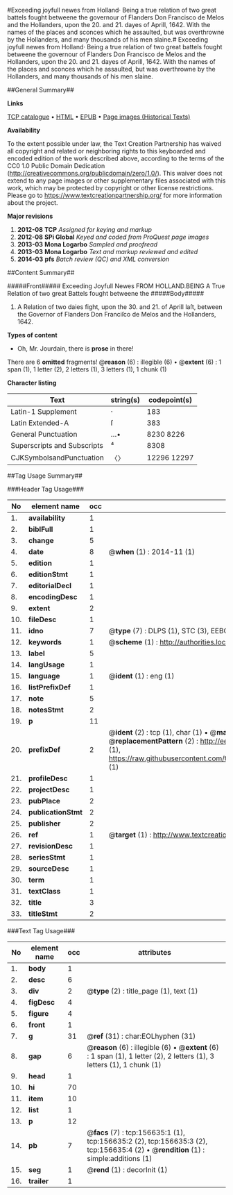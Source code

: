 #Exceeding joyfull newes from Holland· Being a true relation of two great battels fought betweene the governour of Flanders Don Francisco de Melos and the Hollanders, upon the 20. and 21. dayes of Aprill, 1642. With the names of the places and sconces which he assaulted, but was overthrowne by the Hollanders, and many thousands of his men slaine.#
Exceeding joyfull newes from Holland· Being a true relation of two great battels fought betweene the governour of Flanders Don Francisco de Melos and the Hollanders, upon the 20. and 21. dayes of Aprill, 1642. With the names of the places and sconces which he assaulted, but was overthrowne by the Hollanders, and many thousands of his men slaine.

##General Summary##

**Links**

[TCP catalogue](http://www.ota.ox.ac.uk/tcp/)  • 
[HTML](http://tei.it.ox.ac.uk/tcp/Texts-HTML/free/A84/A84242.html)  • 
[EPUB](http://tei.it.ox.ac.uk/tcp/Texts-EPUB/free/A84/A84242.epub) • 
[Page images (Historical Texts)](https://historicaltexts.jisc.ac.uk/eebo-99862430e)

**Availability**

To the extent possible under law, the Text Creation Partnership has waived all copyright and related or neighboring rights to this keyboarded and encoded edition of the work described above, according to the terms of the CC0 1.0 Public Domain Dedication (http://creativecommons.org/publicdomain/zero/1.0/). This waiver does not extend to any page images or other supplementary files associated with this work, which may be protected by copyright or other license restrictions. Please go to https://www.textcreationpartnership.org/ for more information about the project.

**Major revisions**

1. __2012-08__ __TCP__ *Assigned for keying and markup*
1. __2012-08__ __SPi Global__ *Keyed and coded from ProQuest page images*
1. __2013-03__ __Mona Logarbo__ *Sampled and proofread*
1. __2013-03__ __Mona Logarbo__ *Text and markup reviewed and edited*
1. __2014-03__ __pfs__ *Batch review (QC) and XML conversion*

##Content Summary##

#####Front#####
Exceeding Joyfull Newes FROM HOLLAND.BEING A True Relation of two great Battels fought betweene the 
#####Body#####

1. A Relation of two daies fight, upon the 30. and 21. of Aprill laſt, between the Governor of Flanders Don Franciſco de Melos and the Hollanders, 1642.

**Types of content**

  * Oh, Mr. Jourdain, there is **prose** in there!

There are 6 **omitted** fragments! 
 @__reason__ (6) : illegible (6)  •  @__extent__ (6) : 1 span (1), 1 letter (2), 2 letters (1), 3 letters (1), 1 chunk (1)

**Character listing**


|Text|string(s)|codepoint(s)|
|---|---|---|
|Latin-1 Supplement|·|183|
|Latin Extended-A|ſ|383|
|General Punctuation|…•|8230 8226|
|Superscripts             and Subscripts|⁴|8308|
|CJKSymbolsandPunctuation|〈〉|12296 12297|

##Tag Usage Summary##

###Header Tag Usage###

|No|element name|occ|attributes|
|---|---|---|---|
|1.|__availability__|1||
|2.|__biblFull__|1||
|3.|__change__|5||
|4.|__date__|8| @__when__ (1) : 2014-11 (1)|
|5.|__edition__|1||
|6.|__editionStmt__|1||
|7.|__editorialDecl__|1||
|8.|__encodingDesc__|1||
|9.|__extent__|2||
|10.|__fileDesc__|1||
|11.|__idno__|7| @__type__ (7) : DLPS (1), STC (3), EEBO-CITATION (1), PROQUEST (1), VID (1)|
|12.|__keywords__|1| @__scheme__ (1) : http://authorities.loc.gov/ (1)|
|13.|__label__|5||
|14.|__langUsage__|1||
|15.|__language__|1| @__ident__ (1) : eng (1)|
|16.|__listPrefixDef__|1||
|17.|__note__|5||
|18.|__notesStmt__|2||
|19.|__p__|11||
|20.|__prefixDef__|2| @__ident__ (2) : tcp (1), char (1)  •  @__matchPattern__ (2) : ([0-9\-]+):([0-9IVX]+) (1), (.+) (1)  •  @__replacementPattern__ (2) : http://eebo.chadwyck.com/downloadtiff?vid=$1&page=$2 (1), https://raw.githubusercontent.com/textcreationpartnership/Texts/master/tcpchars.xml#$1 (1)|
|21.|__profileDesc__|1||
|22.|__projectDesc__|1||
|23.|__pubPlace__|2||
|24.|__publicationStmt__|2||
|25.|__publisher__|2||
|26.|__ref__|1| @__target__ (1) : http://www.textcreationpartnership.org/docs/. (1)|
|27.|__revisionDesc__|1||
|28.|__seriesStmt__|1||
|29.|__sourceDesc__|1||
|30.|__term__|1||
|31.|__textClass__|1||
|32.|__title__|3||
|33.|__titleStmt__|2||


###Text Tag Usage###

|No|element name|occ|attributes|
|---|---|---|---|
|1.|__body__|1||
|2.|__desc__|6||
|3.|__div__|2| @__type__ (2) : title_page (1), text (1)|
|4.|__figDesc__|4||
|5.|__figure__|4||
|6.|__front__|1||
|7.|__g__|31| @__ref__ (31) : char:EOLhyphen (31)|
|8.|__gap__|6| @__reason__ (6) : illegible (6)  •  @__extent__ (6) : 1 span (1), 1 letter (2), 2 letters (1), 3 letters (1), 1 chunk (1)|
|9.|__head__|1||
|10.|__hi__|70||
|11.|__item__|10||
|12.|__list__|1||
|13.|__p__|12||
|14.|__pb__|7| @__facs__ (7) : tcp:156635:1 (1), tcp:156635:2 (2), tcp:156635:3 (2), tcp:156635:4 (2)  •  @__rendition__ (1) : simple:additions (1)|
|15.|__seg__|1| @__rend__ (1) : decorInit (1)|
|16.|__trailer__|1||
